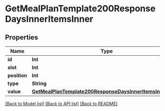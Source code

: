 # GetMealPlanTemplate200ResponseDaysInnerItemsInner

## Properties
Name | Type | Description | Notes
------------ | ------------- | ------------- | -------------
**id** | **Int** |  | 
**slot** | **Int** |  | 
**position** | **Int** |  | 
**type** | **String** |  | 
**value** | [**GetMealPlanTemplate200ResponseDaysInnerItemsInnerValue**](GetMealPlanTemplate200ResponseDaysInnerItemsInnerValue.md) |  | [optional] 

[[Back to Model list]](../README.md#documentation-for-models) [[Back to API list]](../README.md#documentation-for-api-endpoints) [[Back to README]](../README.md)


